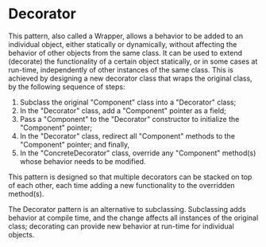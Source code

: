 # Decorator
This pattern, also called a Wrapper, allows a behavior to be added to an individual object, either statically or dynamically, without
affecting the behavior of other objects from the same class. It can be used to extend (decorate) the functionality of a certain object statically, or in some cases at run-time, independently of other instances of the same class. This is achieved by designing a new decorator class that wraps the original class, by the following sequence of steps:

1. Subclass the original "Component" class into a "Decorator" class;
2. In the "Decorator" class, add a "Component" pointer as a field;
3. Pass a "Component" to the "Decorator" constructor to initialize the "Component" pointer;
4. In the "Decorator" class, redirect all "Component" methods to the "Component" pointer; and finally,
5. In the "ConcreteDecorator" class, override any "Component" method(s) whose behavior needs to be modified.

This pattern is designed so that multiple decorators can be stacked on top of each other, each time adding a new functionality to the overridden method(s). 

The Decorator pattern is an alternative to subclassing. Subclassing adds behavior at compile time, and the change affects all instances of the original class; decorating can provide new behavior at run-time for individual objects.
